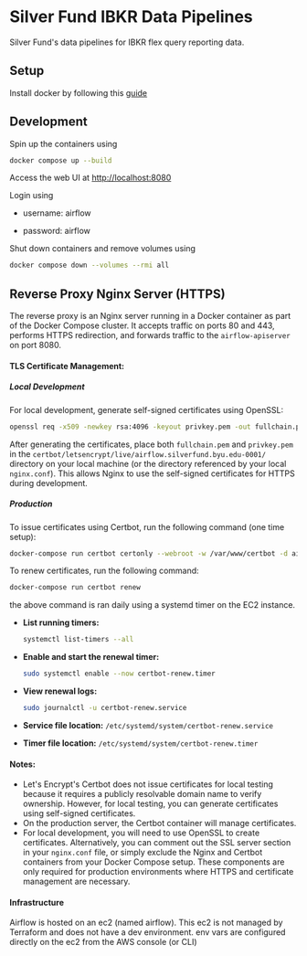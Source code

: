 # Silver Fund IBKR Data Pipelines

Silver Fund's data pipelines for IBKR flex query reporting data.

## Setup

Install docker by following this [guide](https://docs.docker.com/desktop/setup/install/mac-install/)

## Development

Spin up the containers using

```bash
docker compose up --build
```

Access the web UI at
[http://localhost:8080](http://localhost:8080)

Login using

- username: airflow

- password: airflow

Shut down containers and remove volumes using

```bash
docker compose down --volumes --rmi all
```

## Reverse Proxy Nginx Server (HTTPS)

The reverse proxy is an Nginx server running in a Docker container as part of the Docker Compose cluster. It accepts traffic on ports 80 and 443, performs HTTPS redirection, and forwards traffic to the `airflow-apiserver` on port 8080.

#### TLS Certificate Management:

##### Local Development

For local development, generate self-signed certificates using OpenSSL:

```bash
openssl req -x509 -newkey rsa:4096 -keyout privkey.pem -out fullchain.pem -days 365 -nodes -subj "/C=US/ST=Utah/L=Provo/O=SilverFund/CN=localhost"
```

After generating the certificates, place both `fullchain.pem` and `privkey.pem` in the `certbot/letsencrypt/live/airflow.silverfund.byu.edu-0001/` directory on your local machine (or the directory referenced by your local `nginx.conf`). This allows Nginx to use the self-signed certificates for HTTPS during development.

##### Production

To issue certificates using Certbot, run the following command (one time setup):

```bash
docker-compose run certbot certonly --webroot -w /var/www/certbot -d airflow.silverfund.byu.edu
```

To renew certificates, run the following command:

```bash
docker-compose run certbot renew
```

the above command is ran daily using a systemd timer on the EC2 instance.

- **List running timers:**
  ```bash
  systemctl list-timers --all
  ```
- **Enable and start the renewal timer:**
  ```bash
  sudo systemctl enable --now certbot-renew.timer
  ```
- **View renewal logs:**

  ```bash
  sudo journalctl -u certbot-renew.service
  ```

- **Service file location:** `/etc/systemd/system/certbot-renew.service`
- **Timer file location:** `/etc/systemd/system/certbot-renew.timer`

#### Notes:

- Let's Encrypt's Certbot does not issue certificates for local testing because it requires a publicly resolvable domain name to verify ownership. However, for local testing, you can generate certificates using self-signed certificates.
- On the production server, the Certbot container will manage certificates.
- For local development, you will need to use OpenSSL to create certificates. Alternatively, you can comment out the SSL server section in your `nginx.conf` file, or simply exclude the Nginx and Certbot containers from your Docker Compose setup. These components are only required for production environments where HTTPS and certificate management are necessary.

#### Infrastructure

Airflow is hosted on an ec2 (named airflow). This ec2 is not managed by Terraform and does not have a dev environment. env vars are configured directly on the ec2 from the AWS console (or CLI)

